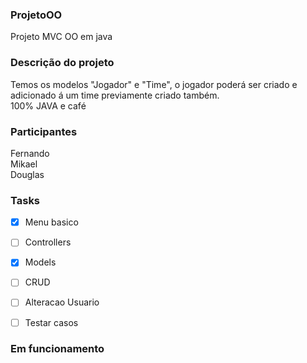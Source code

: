 ### ProjetoOO
 Projeto MVC OO em java

 

### Descrição do projeto
 Temos os modelos "Jogador" e "Time", o jogador poderá ser criado e adicionado á um time previamente criado também. <br/>
 100% JAVA e café



### Participantes
  Fernando <br/>
  Mikael <br/>
  Douglas <br/>



### Tasks

- [X] Menu basico
- [ ] Controllers
- [X] Models
- [ ] CRUD
- [ ] Alteracao Usuario
- [ ] Testar casos



### Em funcionamento
